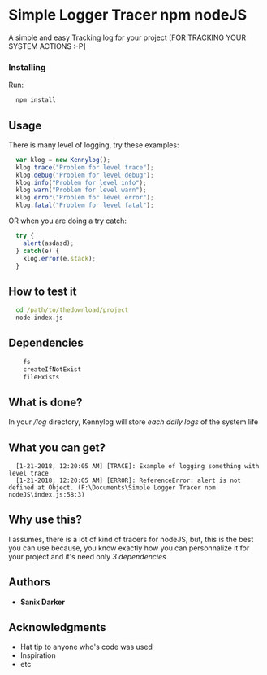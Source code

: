 # Simple Logger Tracer npm nodeJS

A simple and easy Tracking log  for your project [FOR TRACKING YOUR SYSTEM ACTIONS :-P]

### Installing

Run:<br>
  ```cmd
    npm install
  ```
## Usage
  There is many level of logging, try these examples:
```javascript
  var klog = new Kennylog();
  klog.trace("Problem for level trace");
  klog.debug("Problem for level debug");
  klog.info("Problem for level info");
  klog.warn("Problem for level warn");
  klog.error("Problem for level error");
  klog.fatal("Problem for level fatal");
```
OR when you are doing a try catch:
```javascript
  try {
    alert(asdasd);
  } catch(e) {
    klog.error(e.stack);
  }
```
## How to test it
  ```cmd
    cd /path/to/thedownload/project
    node index.js
  ```

## Dependencies
  ```cmd
      fs 
      createIfNotExist 
      fileExists 
  ```
## What is done?
  
  In your */log* directory, Kennylog will store *each daily logs* of the system life

## What you can get?
  ```cli
    [1-21-2018, 12:20:05 AM] [TRACE]: Example of logging something with level trace
    [1-21-2018, 12:20:05 AM] [ERROR]: ReferenceError: alert is not defined at Object. (F:\Documents\Simple Logger Tracer npm nodeJS\index.js:58:3) 
  ```
## Why use this?

  I assumes, there is a lot of kind of tracers for nodeJS, but, this is the best you can use because, you know exactly how you can personnalize it for your project and it's need only *3 dependencies*
  
## Authors

* **Sanix Darker**

## Acknowledgments

* Hat tip to anyone who's code was used
* Inspiration
* etc
